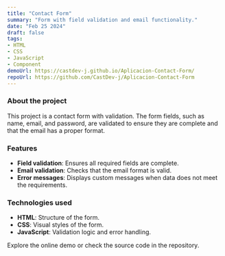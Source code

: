 ```yaml
---
title: "Contact Form"
summary: "Form with field validation and email functionality."
date: "Feb 25 2024"
draft: false
tags:
- HTML
- CSS
- JavaScript
- Component
demoUrl: https://castdev-j.github.io/Aplicacion-Contact-Form/
repoUrl: https://github.com/CastDev-j/Aplicacion-Contact-Form
---
```


### About the project  
This project is a contact form with validation. The form fields, such as name, email, and password, are validated to ensure they are complete and that the email has a proper format.

### Features  
- **Field validation**: Ensures all required fields are complete.  
- **Email validation**: Checks that the email format is valid.  
- **Error messages**: Displays custom messages when data does not meet the requirements.  

### Technologies used  
- **HTML**: Structure of the form.  
- **CSS**: Visual styles of the form.  
- **JavaScript**: Validation logic and error handling.  

Explore the online demo or check the source code in the repository.
